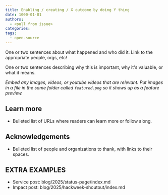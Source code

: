 ```yaml
---
title: Enabling / creating / X outcome by doing Y thing
date: 1000-01-01
authors:
  - <pull from issue>
categories:
tags:
  - open-source
---
```


One or two sentences about what happened and who did it. Link to the appropriate people, orgs, etc!

One or two sentences describing why this is important, why it's valuable, or what it means.

_Embed any images, videos, or youtube videos that are relevant. Put images in a file in the same folder called `featured.png` so it shows up as a feature preview._

## Learn more

- Bulleted list of URLs where readers can learn more or follow along.

## Acknowledgements

- Bulleted list of people and organizations to thank, with links to their spaces.

## EXTRA EXAMPLES

- Service post: blog/2025/status-page/index.md
- Impact post: blog/2025/hackweek-shoutout/index.md